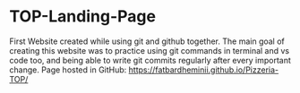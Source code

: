 # TOP-Landing-Page
First Website created while using git and github together.
The main goal of creating this website was to practice using git commands in terminal and vs code too, and being able to write git commits regularly after every important change.
Page hosted in GitHub:
https://fatbardheminii.github.io/Pizzeria-TOP/
